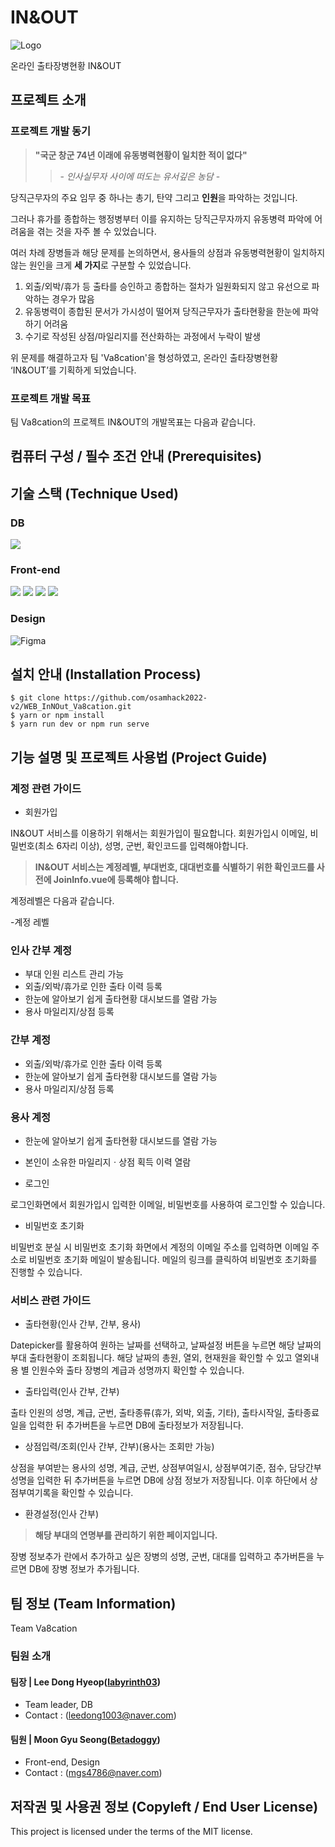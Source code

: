 # IN&OUT
![Logo](https://user-images.githubusercontent.com/55483479/192314612-2734729e-9ff9-4002-927f-2aeb55418a77.png)

온라인 출타장병현황 IN&OUT

## 프로젝트 소개
### 프로젝트 개발 동기
> **"국군 창군 74년 이래에 유동병력현황이 일치한 적이 없다"**
>> \- *인사실무자 사이에 떠도는 유서깊은 농담* \-

당직근무자의 주요 임무 중 하나는 총기, 탄약 그리고 **인원**을 파악하는 것입니다.

그러나 휴가를 종합하는 행정병부터 이를 유지하는 당직근무자까지 유동병력 파악에 어려움을 겪는 것을 자주 볼 수 있었습니다. 

여러 차례 장병들과 해당 문제를 논의하면서, 용사들의 상점과 유동병력현황이 일치하지 않는 원인을 크게 **세 가지**로 구분할 수 있었습니다.

1. 외출/외박/휴가 등 출타를 승인하고 종합하는 절차가 일원화되지 않고 유선으로 파악하는 경우가 많음
2. 유동병력이 종합된 문서가 가시성이 떨어져 당직근무자가 출타현황을 한눈에 파악하기 어려움
3. 수기로 작성된 상점/마일리지를 전산화하는 과정에서 누락이 발생

위 문제를 해결하고자 팀 'Va8cation'을 형성하였고,
온라인 출타장병현황 ‘IN&OUT’를 기획하게 되었습니다.

### 프로젝트 개발 목표
팀 Va8cation의 프로젝트 IN&OUT의 개발목표는 다음과 같습니다.


## 컴퓨터 구성 / 필수 조건 안내 (Prerequisites)


## 기술 스택 (Technique Used) 

### DB
<img src="https://img.shields.io/badge/firebase-FFFFFF?style=for-the-badge&logo=firebase&logoColor=orange"/>

### Front-end
<img src="https://img.shields.io/badge/html5-E34F26?style=for-the-badge&logo=html5&logoColor=white"> <img src="https://img.shields.io/badge/css-1572B6?style=for-the-badge&logo=css3&logoColor=white"> <img src="https://img.shields.io/badge/javascript-F7DF1E?style=for-the-badge&logo=javascript&logoColor=black"> <img src="https://img.shields.io/badge/vue.js-4FC08D?style=for-the-badge&logo=vue.js&logoColor=white">

### Design
![Figma](https://img.shields.io/badge/figma-%23F24E1E.svg?style=for-the-badge&logo=figma&logoColor=white)

## 설치 안내 (Installation Process)
```
$ git clone https://github.com/osamhack2022-v2/WEB_InNOut_Va8cation.git
$ yarn or npm install
$ yarn run dev or npm run serve
```

## 기능 설명 및 프로젝트 사용법 (Project Guide)

### 계정 관련 가이드

- 회원가입
 
 IN&OUT 서비스를 이용하기 위해서는 회원가입이 필요합니다.
 회원가입시 이메일, 비밀번호(최소 6자리 이상), 성명, 군번, 확인코드를 입력해야합니다.
 
> **IN&OUT 서비스는 계정레벨, 부대번호, 대대번호를 식별하기 위한 확인코드를 사전에 JoinInfo.vue에 등록해야 합니다.**

 계정레벨은 다음과 같습니다.
 
 -계정 레벨
### 인사 간부 계정
- 부대 인원 리스트 관리 가능
- 외출/외박/휴가로 인한 출타 이력 등록
- 한눈에 알아보기 쉽게 출타현황 대시보드를 열람 가능
- 용사 마일리지/상점 등록
### 간부 계정
- 외출/외박/휴가로 인한 출타 이력 등록
- 한눈에 알아보기 쉽게 출타현황 대시보드를 열람 가능
- 용사 마일리지/상점 등록
### 용사 계정
- 한눈에 알아보기 쉽게 출타현황 대시보드를 열람 가능
- 본인이 소유한 마일리지ㆍ상점 획득 이력 열람

- 로그인
 
 로그인화면에서 회원가입시 입력한 이메일, 비밀번호를 사용하여 로그인할 수 있습니다.

- 비밀번호 초기화
 
 비밀번호 분실 시 비밀번호 초기화 화면에서 계정의 이메일 주소를 입력하면 이메일 주소로 비밀번호 초기화 메일이 발송됩니다.
 메일의 링크를 클릭하여 비밀번호 초기화를 진행할 수 있습니다.

### 서비스 관련 가이드

- 출타현황(인사 간부, 간부, 용사)
 
 Datepicker를 활용하여 원하는 날짜를 선택하고, 날짜설정 버튼을 누르면 해당 날짜의 부대 출타현황이 조회됩니다.
 해당 날짜의 총원, 열외, 현재원을 확인할 수 있고 열외내용 별 인원수와 출타 장병의 계급과 성명까지 확인할 수 있습니다.

- 출타입력(인사 간부, 간부)
 
 출타 인원의 성명, 계급, 군번, 출타종류(휴가, 외박, 외출, 기타), 출타시작일, 출타종료일을 입력한 뒤 추가버튼을 누르면 DB에 출타정보가 저장됩니다.

- 상점입력/조회(인사 간부, 간부)(용사는 조회만 가능)
 
 상점을 부여받는 용사의 성명, 계급, 군번, 상점부여일시, 상점부여기준, 점수, 담당간부성명을 입력한 뒤 추가버튼을 누르면 DB에 상점 정보가 저장됩니다.
 이후 하단에서 상점부여기록을 확인할 수 있습니다.
 
- 환경설정(인사 간부)
> **해당 부대의 연명부를 관리하기 위한 페이지입니다.**
 
 장병 정보추가 란에서 추가하고 싶은 장병의 성명, 군번, 대대를 입력하고 추가버튼을 누르면 DB에 장병 정보가 추가됩니다.
 
## 팀 정보 (Team Information)
Team Va8cation
### 팀원 소개
#### 팀장 | Lee Dong Hyeop([labyrinth03](https://github.com/labyrinth03)) 
- Team leader, DB
- Contact : (leedong1003@naver.com)
#### 팀원 | Moon Gyu Seong([Betadoggy](https://github.com/Betadoggy))
- Front-end, Design
- Contact : (mgs4786@naver.com)

## 저작권 및 사용권 정보 (Copyleft / End User License)
This project is licensed under the terms of the MIT license.
